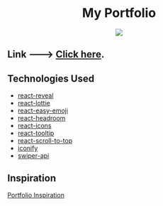 <h1 align="center">My Portfolio</h1>

<p align="center">
  <kbd>
    <img src="https://user-images.githubusercontent.com/42678932/199716743-48f12572-d53e-4094-95f5-13199364692e.png"></img>
  </kbd>
</p>


## Link ---> **[Click here](https://canteroleandro.netlify.app/)**.

## Technologies Used

-   [react-reveal](https://www.react-reveal.com/)
-   [react-lottie](https://www.npmjs.com/package/react-lottie)
-   [react-easy-emoji](https://github.com/appfigures/react-easy-emoji)
-   [react-headroom](https://github.com/KyleAMathews/react-headroom)
-   [react-icons](https://react-icons.github.io/react-icons)
-   [react-tooltip](https://www.npmjs.com/package/react-tooltip)
-   [react-scroll-to-top](https://www.npmjs.com/package/react-scroll-to-top)
-   [iconify](https://iconify.design/)
-   [swiper-api](https://swiperjs.com/swiper-api)


## Inspiration

[Portfolio Inspiration](https://github.com/1hanzla100/developer-portfolio)
